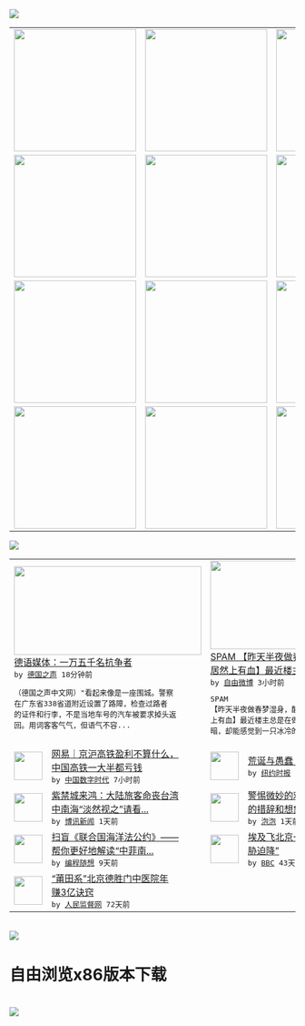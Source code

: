 

<a href="https://github.com/greatfire/z/raw/master/FreeBrowser.apk"><img src="https://raw.githubusercontent.com/greatfire/wiki/master/x/header.png" /></a><table><tr><td width="262" align="center" valign="center"><a href="https://github.com/greatfire/wiki/wiki/nyt" title="纽约时报中文网 国际纵览"><img src="https://raw.githubusercontent.com/greatfire/wiki/master/x/nyt_flag.png" width="215"/></a></td><td width="262" align="center" valign="center"><a href="https://github.com/greatfire/wiki/wiki/dw" title=""><img src="https://raw.githubusercontent.com/greatfire/wiki/master/x/dw_flag.png" width="215"/></a></td><td width="262" align="center" valign="center"><a href="https://github.com/greatfire/wiki/wiki/rmjd" title=""><img src="https://raw.githubusercontent.com/greatfire/wiki/master/x/rmjd_flag.png" width="215"/></a></td></tr><tr><td width="262" align="center" valign="center"><a href="https://github.com/paopaonetizen/website" title="泡泡 - 未经审查的互联网信息"><img src="https://raw.githubusercontent.com/greatfire/wiki/master/x/pp_flag.png" width="215"/></a></td><td width="262" align="center" valign="center"><a href="https://github.com/getlantern/mirror" title="以及自由微博和GreatFire.org官方中文论坛"><img src="https://raw.githubusercontent.com/greatfire/wiki/master/x/lantern_flag.png" width="215"/></a></td><td width="262" align="center" valign="center"><a href="https://github.com/cdtmirrors/m/" title=""><img src="https://raw.githubusercontent.com/greatfire/wiki/master/x/cdt_flag.png" width="215"/></a></td></tr><tr><td width="262" align="center" valign="center"><a href="https://github.com/program-think/blog" title="编程随想的博客"><img src="https://raw.githubusercontent.com/greatfire/wiki/master/x/pt_flag.png" width="215"/></a></td><td width="262" align="center" valign="center"><a href="https://github.com/greatfire/wiki/wiki/bbc" title=""><img src="https://raw.githubusercontent.com/greatfire/wiki/master/x/bbc_flag.png" width="215"/></a></td><td width="262" align="center" valign="center"><a href="https://github.com/freeweibo/s" title="自由微博 - 匿名和不受屏蔽的新浪微博搜索"><img src="https://raw.githubusercontent.com/greatfire/wiki/master/x/fw_flag.png" width="215"/></a></td></tr><tr><td width="262" align="center" valign="center"><a href="https://github.com/greatfire/wiki/wiki/google" title=""><img src="https://raw.githubusercontent.com/greatfire/wiki/master/x/google_flag.png" width="215"/></a></td><td width="262" align="center" valign="center"><a href="https://github.com/bxnews/boxun" title=""><img src="https://raw.githubusercontent.com/greatfire/wiki/master/x/bx_flag.png" width="215"/></a></td><td width="262" align="center" valign="center"><a href="https://github.com/greatfire/wiki/wiki/open-source" title="欢迎访问GreatFire.org开发者项目网站"><img src="https://raw.githubusercontent.com/greatfire/wiki/master/x/open-source_flag.png" width="215"/></a></td></tr></table><img src="https://raw.githubusercontent.com/greatfire/wiki/master/x/newsfeed text.png" /><table cols="4"><tr><td colspan="2" width="380"><a href="http://dw.com/p/1JTpu?maca=chi-GK-text-greatfire-all-chinese-15625-xml-mrss"><img src="http://www.dw.com/image/0,,15785813_302,00.jpg" width="330" height="156"/></a></br><a href="http://dw.com/p/1JTpu?maca=chi-GK-text-greatfire-all-chinese-15625-xml-mrss">德语媒体：一万五千名抗争者</a></br><kbd> by <a href="http://dw.de">德国之声</a> 18分钟前 </kbd></br><pre>（德国之声中文网）"看起来像是一座围城。警察<br/>在广东省338省道附近设置了路障，检查过路者<br/>的证件和行李，不是当地车号的汽车被要求掉头返<br/>回。用词客客气气，但语气不容...</pre></td><td colspan="2" width="380"><a href="https://freeweibo.com/weibo/3999775286155803"><img src="http://ww2.sinaimg.cn/large/9e14cb4agw1f61clctvz8j20dc6il4on.jpg" width="330" height="156"/></a></br><a href="https://freeweibo.com/weibo/3999775286155803">SPAM 【昨天半夜做春梦湿身，醒来床单<br/>居然上有血】最近楼主…</a></br><kbd> by <a href="https://freeweibo.com/">自由微博</a> 3小时前 </kbd></br><pre>SPAM 【昨天半夜做春梦湿身，醒来床单居然<br/>上有血】最近楼主总是在做同一个梦，梦里一片黑<br/>暗，却能感觉到一只冰冷的大</pre></td></tr><tr><td><img src="http://i2.wp.com/chinadigitaltimes.net/chinese/files/2016/07/20160721020235192d9_550.jpg?resize=550%2C344" width="50" height="50"/></td><td width="280"><a href="http://feedproxy.google.com/~r/chinadigitaltimes/bNAO/~3/x0QwTkpTvcE/">网易｜京沪高铁盈利不算什么，<br/>中国高铁一大半都亏钱</a></br><kbd> by <a href="http://chinadigitaltimes.net/chinese/">中国数字时代</a> 7小时前 </kbd></td><td><img src="https://static01.nyt.com/images/2016/07/24/books/review/24PILON1/24PILON1-articleLarge.jpg" width="50" height="50"/></td><td width="280"><a href="https://d7odklm2qes9e.cloudfront.net/culture/20160721/the-games-a-global-history-of-the-olympics-david-goldblatt/">荒诞与愚蠢：奥运会的黑暗历史</a></br><kbd> by <a href="http://m.cn.nytimes.com/">纽约时报</a> 10小时前 </kbd></td></tr><tr><td><img src="http://www.boxun.com/news/images/2016/07/201607211849china1.jpg" width="50" height="50"/></td><td width="280"><a href="http://www.boxun.com/news/gb/china/2016/07/201607211849.shtml">紫禁城来鸿：大陆旅客命丧台湾<br/>中南海“淡然视之”请看...</a></br><kbd> by <a href="http://www.boxun.com">博讯新闻</a> 1天前 </kbd></td><td><img src="https://pao-pao.net/sites/pao-pao.net/files/styles/large/public/tu_1_4_0.jpg?itok=-_eIGPB3" width="50" height="50"/></td><td width="280"><a href="https://pao-pao.net/article/723">警惕微妙的劝导术：影响力强大<br/>的措辞和想象中的“美女”</a></br><kbd> by <a href="https://pao-pao.net">泡泡</a> 1天前 </kbd></td></tr><tr><td><img src="https://lh6.googleusercontent.com/ioMh-AY9SbuhP9uZbL3W6ze4l3ZszvNEGGbhCrNrfsJXt02Y0iRtj112-__lMvco5NAeAvk1iOhyBVemEvzppN62HdL5_WaZopukfhYPVMGreov_Z-PT9AhwvC31yO7vTCTcQirP3W0" width="50" height="50"/></td><td width="280"><a href="http://feedproxy.google.com/~r/programthink/~3/OLue0DzvyNo/UNCLOS.html">扫盲《联合国海洋法公约》——<br/>帮你更好地解读“中菲南...</a></br><kbd> by <a href="http://program-think.blogspot.com">编程随想</a> 9天前 </kbd></td><td><img src="http://a.files.bbci.co.uk/worldservice/live/assets/images/2016/05/19/160519172724_egypt_air_plane_144x81__nocredit.jpg" width="50" height="50"/></td><td width="280"><a href="http://www.bbc.com/zhongwen/simp/world/2016/06/160608_egypt_china_flight_uzbekistan">埃及飞北京一架客机“因炸弹威<br/>胁迫降”</a></br><kbd> by <a href="http://www.bbc.co.uk/zhongwen/simp">BBC</a> 43天前 </kbd></td></tr><tr><td><img src="http://www.rmjdw.com/uploads/160510/3-1605102102421C.jpg" width="50" height="50"/></td><td width="280"><a href="http://www.rmjdw.com//tebiebaodao/20160510/15526.html">“莆田系”北京德胜门中医院年<br/>赚3亿诀窍 </a></br><kbd> by <a href="http://www.rmjdw.com/">人民监督网</a> 72天前 </kbd></td></table></br><a href="https://github.com/greatfire/z/raw/master/FreeBrowser.apk"><img src="https://raw.githubusercontent.com/greatfire/wiki/master/x/download app.png" /></a><h1>自由浏览x86版本下载<h1><a href="https://github.com/greatfire/z/raw/master/FreeBrowser-x86.apk"><img src="https://raw.githubusercontent.com/greatfire/images/master/fb86.qr.png" /></a>